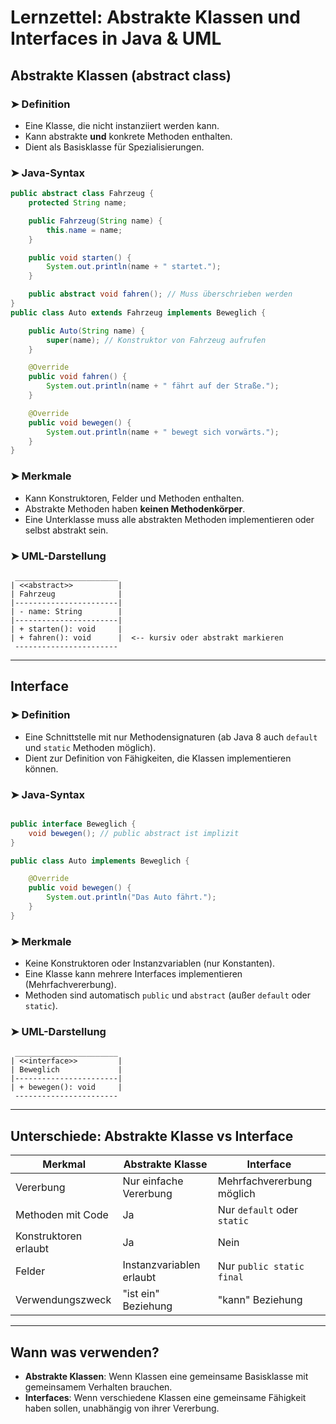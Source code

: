
# Lernzettel: Abstrakte Klassen und Interfaces in Java & UML

## Abstrakte Klassen (abstract class)

### ➤ Definition
- Eine Klasse, die nicht instanziiert werden kann.
- Kann abstrakte **und** konkrete Methoden enthalten.
- Dient als Basisklasse für Spezialisierungen.

### ➤ Java-Syntax
```java
public abstract class Fahrzeug {
    protected String name;

    public Fahrzeug(String name) {
        this.name = name;
    }

    public void starten() {
        System.out.println(name + " startet.");
    }

    public abstract void fahren(); // Muss überschrieben werden
}
public class Auto extends Fahrzeug implements Beweglich {

    public Auto(String name) {
        super(name); // Konstruktor von Fahrzeug aufrufen
    }

    @Override
    public void fahren() {
        System.out.println(name + " fährt auf der Straße.");
    }

    @Override
    public void bewegen() {
        System.out.println(name + " bewegt sich vorwärts.");
    }
}

```

### ➤ Merkmale
- Kann Konstruktoren, Felder und Methoden enthalten.
- Abstrakte Methoden haben **keinen Methodenkörper**.
- Eine Unterklasse muss alle abstrakten Methoden implementieren oder selbst abstrakt sein.

### ➤ UML-Darstellung
```plaintext
 _______________________
| <<abstract>>          |
| Fahrzeug              |
|-----------------------|
| - name: String        |
|-----------------------|
| + starten(): void     |
| + fahren(): void      |  <-- kursiv oder abstrakt markieren
 -----------------------
```

---

## Interface

### ➤ Definition
- Eine Schnittstelle mit nur Methodensignaturen (ab Java 8 auch `default` und `static` Methoden möglich).
- Dient zur Definition von Fähigkeiten, die Klassen implementieren können.

### ➤ Java-Syntax
```java

public interface Beweglich {
    void bewegen(); // public abstract ist implizit
}

public class Auto implements Beweglich {

    @Override
    public void bewegen() {
        System.out.println("Das Auto fährt.");
    }
}

```

### ➤ Merkmale
- Keine Konstruktoren oder Instanzvariablen (nur Konstanten).
- Eine Klasse kann mehrere Interfaces implementieren (Mehrfachvererbung).
- Methoden sind automatisch `public` und `abstract` (außer `default` oder `static`).

### ➤ UML-Darstellung
```plaintext
 _______________________
| <<interface>>         |
| Beweglich             |
|-----------------------|
| + bewegen(): void     |
 -----------------------
```

---

## Unterschiede: Abstrakte Klasse vs Interface

| Merkmal                  | Abstrakte Klasse         | Interface                 |
|--------------------------|--------------------------|---------------------------|
| Vererbung                | Nur einfache Vererbung   | Mehrfachvererbung möglich |
| Methoden mit Code        | Ja                       | Nur `default` oder `static` |
| Konstruktoren erlaubt    | Ja                       | Nein                      |
| Felder                   | Instanzvariablen erlaubt | Nur `public static final` |
| Verwendungszweck         | "ist ein" Beziehung      | "kann" Beziehung          |

---

## Wann was verwenden?
- **Abstrakte Klassen**: Wenn Klassen eine gemeinsame Basisklasse mit gemeinsamem Verhalten brauchen.
- **Interfaces**: Wenn verschiedene Klassen eine gemeinsame Fähigkeit haben sollen, unabhängig von ihrer Vererbung.
